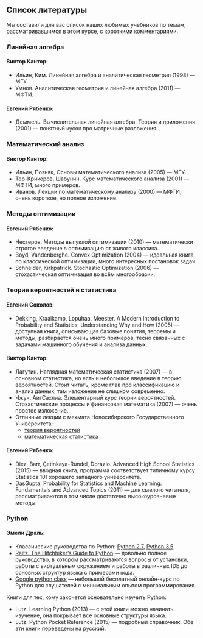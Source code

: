 ## Список литературы

Мы составили для вас список наших любимых учебников по темам, рассматривавшимся в этом курсе, с короткими комментариями.

### Линейная алгебра

#### Виктор Кантор:

- Ильин, Ким. Линейная алгебра и аналитическая геометрия (1998) — МГУ.
- Умнов. Аналитическая геометрия и линейная алгебра (2011) — МФТИ.

#### Евгений Рябенко:

- Деммель. Вычислительная линейная алгебра. Теория и приложения (2001) — понятный кусок про матричные разложения.

### Математический анализ

#### Виктор Кантор:

- Ильин, Позняк, Основы математического анализа (2005) — МГУ.
- Тер-Крикоров, Шабунин. Курс математического анализа (2001) — МФТИ, много примеров.
- Иванов. Лекции по математическому анализу (2000) — МФТИ, очень короткое, но полное изложение.

### Методы оптимизации

#### Евгений Рябенко:

- Нестеров. Методы выпуклой оптимизации (2010) — математически строгое введение в оптимизацию от живого классика.
- Boyd, Vandenberghe. Convex Optimization (2004) — идеальная книга по классической оптимизации, много интересных постановок задач.
- Schneider, Kirkpatrick. Stochastic Optimization (2006) — стохастическая оптимизация во всём многообразии.

### Теория вероятностей и статистика

#### Евгений Соколов:

- Dekking, Kraaikamp, Lopuhaa, Meester. A Modern Introduction to Probability and Statistics, Understanding Why and How (2005) — доступная книга, описывающая базовые понятия, теоремы и методы; разбирается очень много примеров, тесно связанных с задачами машинного обучения и анализа данных.

#### Виктор Кантор:

- Лагутин. Наглядная математическая статистика (2007) — в основном статистика, но есть и небольшое введение в теорию вероятностей. Стоит читать, кроме глав про классификацию и анализ данных, там изложение не слишком современно.
- Чжун, АитСахлиа. Элементарный курс теории вероятностей. Стохастические процессы и финансовая математика (2007) — очень простое изложение.
- Отличные лекции с мехмата Новосибирского Государственного Университета: 
    - [теория вероятностей](http://www.nsu.ru/mmf/tvims/chernova/tv/tv_nsu07.pdf)
    - [математическая статистика](http://www.nsu.ru/mmf/tvims/chernova/ms/ms_nsu07.pdf)

#### Евгений Рябенко:

- Diez, Barr, Çetinkaya-Rundel, Dorazio. Advanced High School Statistics (2015) — вводная книга, программа соответствует типичному курсу Statistics 101 хорошего западного университета.
- DasGupta. Probability for Statistics and Machine Learning: Fundamentals and Advanced Topics (2011) — для смелого читателя, рассматриваются в том числе достаточно высокоуровневые методы.

### Python

#### Эмели Драль:

- Классические руководства по Python: [Python 2.7](https://docs.python.org/2/tutorial/), [Python 3.5](https://docs.python.org/3/tutorial/)
- [Reitz. The Hitchhiker’s Guide to Python](http://docs.python-guide.org/en/latest/) — довольно полное руководство, в котором рассматриваются вопросы от установки, работы с виртуальным окружением и работы в различных IDE до основных структур языка с примерами кода.
- [Google python class](https://developers.google.com/edu/python/) — небольшой бесплатный онлайн-курс по Python для слушателей с минимальным опытом программирования.

Книги для тех, кому захочется основательно изучить Python:

- Lutz. Learning Python (2013) — с этой книги можно начинать изучение, она покрывает все основные структуры языка.
- Lutz. Python Pocket Reference (2015) — подробный справочник.
Обе эти книги переведены на русский.